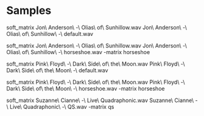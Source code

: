 # Samples

soft_matrix Jon\ Anderson\ -\ Olias\ of\ Sunhillow.wav Jon\ Anderson\ -\ Olias\ of\ Sunhillow\ -\ default.wav

soft_matrix Jon\ Anderson\ -\ Olias\ of\ Sunhillow.wav Jon\ Anderson\ -\ Olias\ of\ Sunhillow\ -\ horseshoe.wav -matrix horseshoe

soft_matrix Pink\ Floyd\ -\ Dark\ Side\ of\ the\ Moon.wav Pink\ Floyd\ -\ Dark\ Side\ of\ the\ Moon\ -\ default.wav

soft_matrix Pink\ Floyd\ -\ Dark\ Side\ of\ the\ Moon.wav Pink\ Floyd\ -\ Dark\ Side\ of\ the\ Moon\ -\ horseshoe.wav -matrix horseshoe

soft_matrix Suzanne\ Cianne\ -\ Live\ Quadraphonic.wav Suzanne\ Cianne\ -\ Live\ Quadraphonic\ -\ QS.wav -matrix qs
